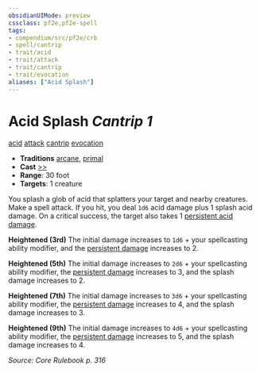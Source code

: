 ```yaml
---
obsidianUIMode: preview
cssclass: pf2e,pf2e-spell
tags:
- compendium/src/pf2e/crb
- spell/cantrip
- trait/acid
- trait/attack
- trait/cantrip
- trait/evocation
aliases: ["Acid Splash"]
---
```

# Acid Splash *Cantrip 1*   
[acid](acid.md "Acid Energy & Element Trait")  [attack](attack.md "Attack Combat Trait")  [cantrip](cantrip.md "Cantrip Spell Trait")  [evocation](evocation.md "Evocation School Trait")  

- **Traditions** [arcane](arcane.md "Arcane Tradition Trait"), [primal](primal.md "Primal Tradition Trait")
- **Cast** [>>](chapter-9-playing-the-game.md#Actions "Two-Action") 
- **Range**: 30 foot
- **Targets**: 1 creature

You splash a glob of acid that splatters your target and nearby creatures. Make a spell attack. If you hit, you deal `1d6` acid damage plus 1 splash acid damage. On a critical success, the target also takes 1 [persistent acid damage](conditions.md#Persistent%20Damage).

**Heightened (3rd)** The initial damage increases to `1d6` + your spellcasting ability modifier, and the [persistent damage](conditions.md#Persistent%20Damage) increases to 2.

**Heightened (5th)** The initial damage increases to `2d6` + your spellcasting ability modifier, the [persistent damage](conditions.md#Persistent%20Damage) increases to 3, and the splash damage increases to 2.

**Heightened (7th)** The initial damage increases to `3d6` + your spellcasting ability modifier, the [persistent damage](conditions.md#Persistent%20Damage) increases to 4, and the splash damage increases to 3.

**Heightened (9th)** The initial damage increases to `4d6` + your spellcasting ability modifier, the [persistent damage](conditions.md#Persistent%20Damage) increases to 5, and the splash damage increases to 4.

*Source: Core Rulebook p. 316*